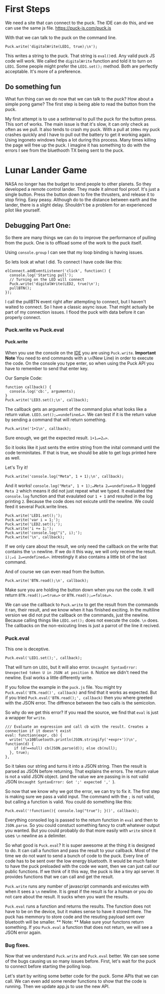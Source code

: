 # First Steps
We need a site that can connect to the puck. The IDE can do this, and we can use the same js file. https://puck-js.com/puck.js

With that we can talk to the puck on the command line.
```
Puck.write('digitalWrite(LED1, true);\n');
```

This writes a string to the puck. That string is `eval()`ed. Any valid puck JS code will work. We called the `digitalWrite` function and told it to turn on `LED1`. Some people might prefer the `LED1.set();` method. Both are perfectly acceptable. It's more of a preference.

## Do something fun
What fun thing can we do now that we can talk to the puck? How about a simple pong game?
The first step is being able to read the button from the puck.

My first attempt is to use a setInterval to pull the puck for the button press. This sort of works. The main issue is that it's slow, it can only check as often as we pull. It also tends to crash my puck. With a pull at `100ms` my puck crashes quickly and I have to pull out the battery to get it working again. Using ingoneto windows helps a lot during this process. Many times killing the page will free up the puck. I imagine it has something to do with the errors I see from the bluethooth TX being sent to the puck.

# Lunar Lander Game
NASA no longer has the budget to send people to other planets. So they developed a remote control lander. They made it almost fool proof. It's just a single button. Press the button down to fire the thrusters, and release it to stop firing. Easy peasy. Although do to the distance between earth and the lander, there is a slight delay. Shouldn't be a problem for an experienced pilot like yourself.


## Debugging Part One:
So there are many things we can do to improve the performance of pulling from the puck. One is to offload some of the work to the puck itself.

Using `console.group` I can see that my loop binding is having issues.

So lets look at what I did. To connect I have code like this:
```
elConnect.addEventListener('click', function() {
  console.log('Starting pull');
  // Turning on the LED will connect
  Puck.write('digitalWrite(LED2, true)\n');
  pullBTN();
});
```

I call the pullBTN event right after attempting to connect, but I haven't waited to connect. So I have a classic async issue. That might actually be part of my connection issues. I flood the puck with data before it can properly connect.

### Puck.write vs Puck.eval

#### Puck.write
When you use the console on the [IDE](https://www.espruino.com/ide/) you are using `Puck.write`. **Important Note** You need to end commands with a `\n`(New Line) in order to execute the code. On the console you type enter, so when using the Puck API you have to remember to send that enter key.

Our Sample Code:
```
function callback() {
  console.log('cb:', arguments);
}
Puck.write('LED3.set();\n', callback);
```

The callback gets an argument of the command plus what looks like a return value. `LED3.set();↵=undefined↵>`. We can test if it is the return value by sending a command that will return something.
```
Puck.write('1+1\n', callback);
```
Sure enough, we get the expected result. `1+1↵=2↵>`.

So it looks like it just sents the entire string from the inital command until the code terminitates. If that is true, we should be able to get logs printed here as well.

Let's Try it!
```
Puck.write('console.log("Meta", 1 + 1);\n', callback);
```
And it works! `console.log("Meta", 1 + 1);↵Meta 2↵=undefined↵>` It logged `Meta 2` which means it did not just repeat what we typed. It evaluated the `console.log` function and that evaulated our `1 + 1` and resulted in the log printing `2`. Because the code does not exicute until the newline. We could feed it several Puck.write lines.
```
Puck.write('LED1.set();');
Puck.write('var i = 1;');
Puck.write('LED2.set();');
Puck.write('i += 1;');
Puck.write('console.log("i", i);');
Puck.write('\n', callback);
```

If we only care about the result, we only need the callback on the write that contains the `\n` newline. If we do it this way, we will only receive the result. ` i);↵i 2↵=undefined↵>`. intrestingly it also contains a little bit of the last command.

And of course we can even read from the button.
```
Puck.write('BTN.read();\n', callback);
```

Make sure you are holding the button down when you run the code. It will return `BTN.read();↵=true↵>` or `BTN.read();↵=false↵>`.


We can use the callback to `Puck.write` to get the result from the commands it ran, their result, and we know when it has finished exciting. In the multiline version we did not put the callback on the commands, just the newline. Because calling things like `LED1.set();` does not execute the code. `\n` does. The callbacks on the non-exicuting lines is just a parrot of the line it recived.


### Puck.eval
This one is deceptive.
```
Puck.eval('LED1.set();', callback);
```
That will turn on `LED1`, but it will also error. `Uncaught SyntaxError: Unexpected token U in JSON at position 0`. Notice we didn't need the newline. Eval works a little differently write.

If you follow the example in the `puck.js` file. You might try `Puck.eval('BTN.read()', callback)` and find that it works as expected. But if you tried `Puck.eval('BTN.read();', callback)` then you where greeted with the JSON error. The diffrence between the two calls is the semicolon.

So why do we get this error? If you read the source, we find that `eval` is just a wrapper for `write`.
```
/// Evaluate an expression and call cb with the result. Creates a connection if it doesn't exist
eval: function(expr, cb) {
  write('\x10Bluetooth.println(JSON.stringify('+expr+'))\n', function(d) {
    if (d!==null) cb(JSON.parse(d)); else cb(null);
  }, true);
},
```

So it takes our string and turns it into a JSON string. Then the result is parsed as JSON before returning. That explains the errors. The return value is not a valid JSON object. (and the value we are passing in is not valid JSON `Uncaught SyntaxError: Got ';' expected ','
`).

So now that we know why we got the error, we can try to fix it. The first step is making sure we pass a valid input. The command with the `;` is not valid, but calling a function is valid. You could do something like this:

```
Puck.eval('!function(){ console.log("true"); }()', callback);
```

Everything consoled log is passed to the return function in `eval` and then to `JSON.parse`. So you could constuct something fancy to craft whatever output you wanted. But you could probably do that more easily with `write` since it uses `\n` newline as a delimiter.

So what good is `Puck.eval`? It is super awesome at the thing it is designed to do. It can call a function and pass the result to your callback. Most of the time we do not want to send a bunch of code to the puck. Every line of code has to be sent over the low energy bluetooth. It would be much faster to have the puck preloaded with the code we want, then we can just call our public functions. If we think of it this way, the puck is like a tiny api server. It provides functions that we can call and get the result.


`Puck.write` runs any number of javascript commands and exicutes with when it sees a `\n` newline. It is great if the result is for a human or you do not care about the result. It sucks when you want the results.

`Puck.eval` runs a function and returns the results. The function does not have to be on the device, but it makes sense to have it stored there. The puck has memmory to store code and the resuting payload sent over bluetooth will be smaller. ** Note: ** Make sure your functons return something. If you `Puck.eval` a function that does not return, we will see a JSON error again.



### Bug fixes.
Now that we understand `Puck.write` and `Puck.eval` better. We can see some of the bugs causing us so many issues before. First, let's wait for the puck to connect before starting the polling loop.

Let's start by writing some better code for the puck. Some APIs that we can call. We can even add some render functions to show that the code is running. Then we update app.js to use the new API.
